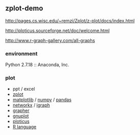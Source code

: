 ## zplot-demo
http://pages.cs.wisc.edu/~remzi/Zplot/z-plot/docs/index.html

http://ploticus.sourceforge.net/doc/welcome.html

http://www.r-graph-gallery.com/all-graphs

### environment
Python 2.7.18 :: Anaconda, Inc.

### plot
- ppt / excel
- [zplot](https://pages.cs.wisc.edu/~remzi/Zplot/z-plot/docs/index.html)
- [matplotlib](https://matplotlib.org) / [numpy](https://numpy.org) / [pandas](https://pandas.pydata.org)
- [networkx](https://networkx.org) / [igraph](https://igraph.org)
- [grapher](https://en.wikipedia.org/wiki/Grapher)
- [gnuplot](http://www.gnuplot.info)
- [ploticus](http://ploticus.sourceforge.net/doc/welcome.html)
- [R language](http://www.r-graph-gallery.com/all-graphs)